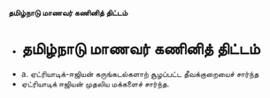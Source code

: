 **தமிழ்நாடு மாணவர் கணினித் திட்டம்**
- # தமிழ்நாடு மாணவர் கணினித் திட்டம்
- a. ஏட்ரியாடிக்-ஈஜியன் கருங்கடல்களாற் சூழப்பட்ட தீவக்குறையைச் சார்ந்த
- ஏட்ரியாடிக் ஈஜியன் முதலிய மக்களைச் சார்ந்த.

